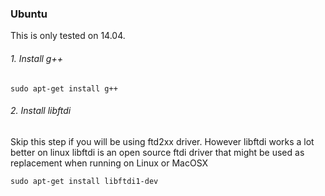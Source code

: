 ### Ubuntu

This is only tested on 14.04.

###### 1. Install g++
```
sudo apt-get install g++
```
###### 2. Install libftdi
Skip this step if you will be using ftd2xx driver. However libftdi works a lot better on linux libftdi is an open source ftdi driver that might be used as replacement when running on Linux or MacOSX
```
sudo apt-get install libftdi1-dev
```